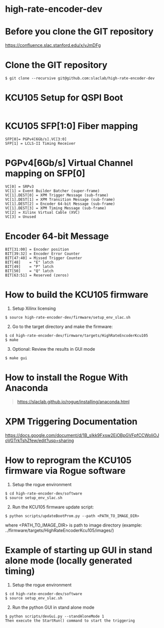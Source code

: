 # high-rate-encoder-dev

<!--- ######################################################## -->

# Before you clone the GIT repository

https://confluence.slac.stanford.edu/x/vJmDFg

# Clone the GIT repository

```
$ git clone --recursive git@github.com:slaclab/high-rate-encoder-dev
```


<!--- ######################################################## -->

# KCU105 Setup for QSPI Boot

<img href="https://github.com/slaclab/Simple-10GbE-RUDP-KCU105-Example/blob/main/docs/images/SW15.png" width="200">

<!--- ######################################################## -->

# KCU105 SFP[1:0] Fiber mapping

```
SFP[0]= PGPv4[6Gb/s].VC[3:0]
SFP[1] = LCLS-II Timing Receiver
```

<!--- ######################################################## -->

# PGPv4[6Gb/s] Virtual Channel mapping on SFP[0]

```
VC[0] = SRPv3
VC[1] = Event Builder Batcher (super-frame)
VC[1].DEST[0] = XPM Trigger Message (sub-frame)
VC[1].DEST[1] = XPM Transition Message (sub-frame)
VC[1].DEST[2] = Encoder 64-bit Message (sub-frame)
VC[1].DEST[3] = XPM Timing Message (sub-frame)
VC[2] = Xilinx Virtual Cable (XVC)
VC[3] = Unused
```

<!--- ######################################################## -->

# Encoder 64-bit Message

```
BIT[31:00] = Encoder position
BIT[39:32] = Encoder Error Counter
BIT[47:40] = Missed Trigger Counter
BIT[48]    = "E" latch
BIT[49]    = "P" latch
BIT[50]    = "Q" latch
BIT[63:51] = Reserved (zeros)
```

<!--- ######################################################## -->

# How to build the KCU105 firmware

1) Setup Xilinx licensing
```
$ source high-rate-encoder-dev/firmware/setup_env_slac.sh
```

2) Go to the target directory and make the firmware:
```
$ cd high-rate-encoder-dev/firmware/targets/HighRateEncoderKcu105
$ make
```

3) Optional: Review the results in GUI mode
```
$ make gui
```

<!--- ######################################################## -->

# How to install the Rogue With Anaconda

> https://slaclab.github.io/rogue/installing/anaconda.html

<!--- ######################################################## -->

# XPM Triggering Documentation

https://docs.google.com/document/d/1B_sIkk9Fxsw2EjOBpGVFpfCCWoIiOJoVGTrkTshZfew/edit?usp=sharing

<!--- ######################################################## -->

# How to reprogram the KCU105 firmware via Rogue software

1) Setup the rogue environment
```
$ cd high-rate-encoder-dev/software
$ source setup_env_slac.sh
```

2) Run the KCU105 firmware update script:
```
$ python scripts/updateBootProm.py --path <PATH_TO_IMAGE_DIR>
```
where <PATH_TO_IMAGE_DIR> is path to image directory (example: ../firmware/targets/HighRateEncoderKcu105/images/)

<!--- ######################################################## -->

# Example of starting up GUI in stand alone mode (locally generated timing)

1) Setup the rogue environment
```
$ cd high-rate-encoder-dev/software
$ source setup_env_slac.sh
```

2) Run the python GUI in stand alone mode
```
$ python scripts/devGui.py --standAloneMode 1
Then execute the StartRun() command to start the triggering
```

<!--- ######################################################## -->

